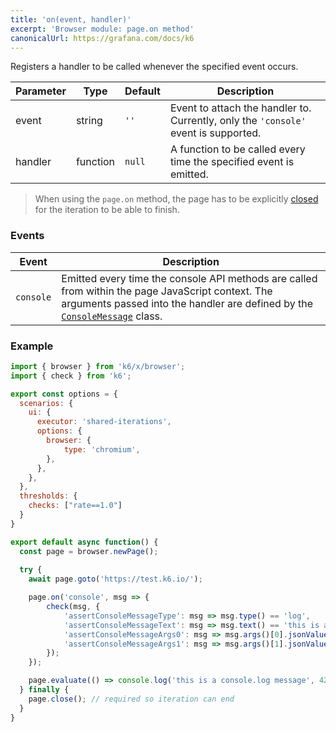 ```yaml
---
title: 'on(event, handler)'
excerpt: 'Browser module: page.on method'
canonicalUrl: https://grafana.com/docs/k6
---
```


Registers a handler to be called whenever the specified event occurs.

| Parameter       | Type   | Default | Description                                                                                                                                                                                                                           |
|-----------------|--------|---------|---------------------------------------------------------------------------------------------------------------------------------------------------------------------------------------------------------------------------------------|
| event        | string  | `''`    |  Event to attach the handler to. Currently, only the `'console'` event is supported.                                                                                                               |
| handler        | function  | `null`    |  A function to be called every time the specified event is emitted.                                                                                                               |


<Blockquote mod="attention" title="">

When using the `page.on` method, the page has to be explicitly [closed](/javascript-api/k6-experimental/browser/page/close/) for the iteration to be able to finish.

</Blockquote>


### Events

| Event       | Description                                                                                                                                                                                                                           |
|-----------------|---------------------------------------------------------------------------------------------------------------------------------------------------------------------------------------------------------------------------------------|
| `console`        |  Emitted every time the console API methods are called from within the page JavaScript context. The arguments passed into the handler are defined by the [`ConsoleMessage`](/javascript-api/k6-experimental/browser/consolemessage) class. |


### Example

<CodeGroup labels={[]}>

```javascript
import { browser } from 'k6/x/browser';
import { check } from 'k6';

export const options = {
  scenarios: {
    ui: {
      executor: 'shared-iterations',
      options: {
        browser: {
            type: 'chromium',
        },
      },
    },
  },
  thresholds: {
    checks: ["rate==1.0"]
  }
}

export default async function() {
  const page = browser.newPage();
  
  try {
    await page.goto('https://test.k6.io/');

    page.on('console', msg => {
        check(msg, {
            'assertConsoleMessageType': msg => msg.type() == 'log',
            'assertConsoleMessageText': msg => msg.text() == 'this is a console.log message 42',
            'assertConsoleMessageArgs0': msg => msg.args()[0].jsonValue() == 'this is a console.log message',
            'assertConsoleMessageArgs1': msg => msg.args()[1].jsonValue() == 42,
        });
    });

    page.evaluate(() => console.log('this is a console.log message', 42));
  } finally {
    page.close(); // required so iteration can end
  }
}
```

</CodeGroup>
